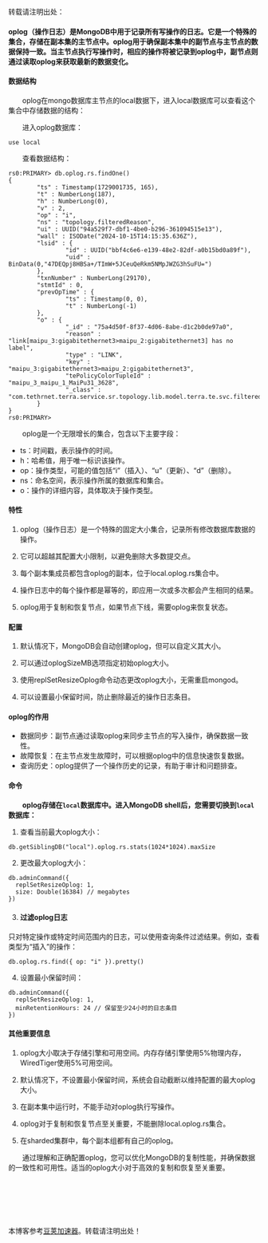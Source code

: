 

转载请注明出处：


#### oplog（操作日志）是MongoDB中用于记录所有写操作的日志。它是一个特殊的集合，存储在副本集的主节点中。oplog用于确保副本集中的副节点与主节点的数据保持一致。当主节点执行写操作时，相应的操作将被记录到oplog中，副节点则通过读取oplog来获取最新的数据变化。


#### 数据结构


　　oplog在mongo数据库主节点的local数据下，进入local数据库可以查看这个集合中存储数据的结构：


　　进入oplog数据库：




```
use local
```


　　查看数据结构：




```
rs0:PRIMARY> db.oplog.rs.findOne()
{
        "ts" : Timestamp(1729001735, 165),
        "t" : NumberLong(187),
        "h" : NumberLong(0),
        "v" : 2,
        "op" : "i",
        "ns" : "topology.filteredReason",
        "ui" : UUID("94a529f7-dbf1-4be0-b296-361094515e13"),
        "wall" : ISODate("2024-10-15T14:15:35.636Z"),
        "lsid" : {
                "id" : UUID("bbf4c6e6-e139-48e2-82df-a0b15bd0a89f"),
                "uid" : BinData(0,"47DEQpj8HBSa+/TImW+5JCeuQeRkm5NMpJWZG3hSuFU=")
        },
        "txnNumber" : NumberLong(29170),
        "stmtId" : 0,
        "prevOpTime" : {
                "ts" : Timestamp(0, 0),
                "t" : NumberLong(-1)
        },
        "o" : {
                "_id" : "75a4d50f-8f37-4d06-8abe-d1c2b0de97a0",
                "reason" : "link[maipu_3:gigabitethernet3>maipu_2:gigabitethernet3] has no label",
                "type" : "LINK",
                "key" : "maipu_3:gigabitethernet3>maipu_2:gigabitethernet3",
                "tePolicyColorTupleId" : "maipu_3_maipu_1_MaiPu31_3628",
                "_class" : "com.tethrnet.terra.service.sr.topology.lib.model.terra.te.svc.filteredreasontop.FilteredReason"
        }
}
rs0:PRIMARY>
```


　　oplog是一个无限增长的集合，包含以下主要字段：


* ts：时间戳，表示操作的时间。
* h：哈希值，用于唯一标识该操作。
* op：操作类型，可能的值包括“i”（插入）、“u”（更新）、“d”（删除）。
* ns：命名空间，表示操作所属的数据库和集合。
* o：操作的详细内容，具体取决于操作类型。


#### 特性



1. oplog（操作日志）是一个特殊的固定大小集合，记录所有修改数据库数据的操作。

2. 它可以超越其配置大小限制，以避免删除大多数提交点。

3. 每个副本集成员都包含oplog的副本，位于local.oplog.rs集合中。

4. 操作日志中的每个操作都是幂等的，即应用一次或多次都会产生相同的结果。

5. oplog用于复制和恢复节点，如果节点下线，需要oplog来恢复状态。


#### 配置



1. 默认情况下，MongoDB会自动创建oplog，但可以自定义其大小。

2. 可以通过oplogSizeMB选项指定初始oplog大小。

3. 使用replSetResizeOplog命令动态更改oplog大小，无需重启mongod。

4. 可以设置最小保留时间，防止删除最近的操作日志条目。


#### oplog的作用


* 数据同步：副节点通过读取oplog来同步主节点的写入操作，确保数据一致性。
* 故障恢复：在主节点发生故障时，可以根据oplog中的信息快速恢复数据。
* 查询历史：oplog提供了一个操作历史的记录，有助于审计和问题排查。




#### 命令


　　**oplog存储在`local`数据库中。进入MongoDB shell后，您需要切换到`local`数据库：**



1. 查看当前最大oplog大小：


```
db.getSiblingDB("local").oplog.rs.stats(1024*1024).maxSize
```
2. 更改最大oplog大小：


```
db.adminCommand({
  replSetResizeOplog: 1,
  size: Double(16384) // megabytes
})
```
3. #### 过滤oplog日志


只对特定操作或特定时间范围内的日志，可以使用查询条件过滤结果。例如，查看类型为“插入”的操作：




```
db.oplog.rs.find({ op: "i" }).pretty()
```
4. 设置最小保留时间：


```
db.adminCommand({
  replSetResizeOplog: 1,
  minRetentionHours: 24 // 保留至少24小时的日志条目
})
```



#### 其他重要信息



1. oplog大小取决于存储引擎和可用空间。内存存储引擎使用5%物理内存，WiredTiger使用5%可用空间。

2. 默认情况下，不设置最小保留时间，系统会自动截断以维持配置的最大oplog大小。

3. 在副本集中运行时，不能手动对oplog执行写操作。

4. oplog对于复制和恢复节点至关重要，不能删除local.oplog.rs集合。

5. 在sharded集群中，每个副本组都有自己的oplog。


　　通过理解和正确配置oplog，您可以优化MongoDB的复制性能，并确保数据的一致性和可用性。适当的oplog大小对于高效的复制和恢复至关重要。



 


 


 



 本博客参考[豆荚加速器](https://yirou.org)。转载请注明出处！

